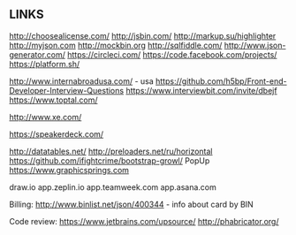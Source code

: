 LINKS
-

http://choosealicense.com/
http://jsbin.com/
http://markup.su/highlighter
http://myjson.com         http://mockbin.org
http://sqlfiddle.com/
http://www.json-generator.com/
https://circleci.com/
https://code.facebook.com/projects/
https://platform.sh/

http://www.internabroadusa.com/ - usa
https://github.com/h5bp/Front-end-Developer-Interview-Questions
https://www.interviewbit.com/invite/dbejf
https://www.toptal.com/

http://www.xe.com/

https://speakerdeck.com/

http://datatables.net/
http://preloaders.net/ru/horizontal
https://github.com/ifightcrime/bootstrap-growl/ PopUp
https://www.graphicsprings.com

draw.io
app.zeplin.io
app.teamweek.com
app.asana.com

Billing:
    http://www.binlist.net/json/400344 - info about card by BIN

Code review:
    https://www.jetbrains.com/upsource/
    http://phabricator.org/
